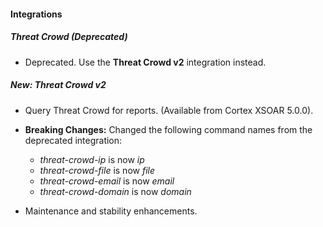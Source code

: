 
#### Integrations
##### Threat Crowd (Deprecated)
- Deprecated. Use the **Threat Crowd v2** integration instead.

##### New: Threat Crowd v2
- Query Threat Crowd for reports. (Available from Cortex XSOAR 5.0.0).
- **Breaking Changes:**  Changed the following command names from the deprecated integration:
    * *threat-crowd-ip* is now *ip*
    * *threat-crowd-file* is now *file*
    * *threat-crowd-email* is now *email*
    * *threat-crowd-domain* is now *domain*

- Maintenance and stability enhancements.
